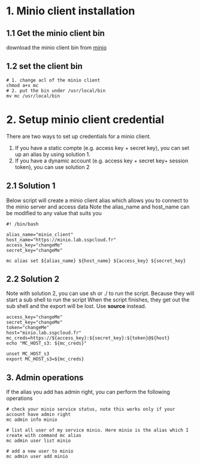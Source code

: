 # 1. Minio client installation

## 1.1 Get the minio client bin

download the minio client bin from [minio](https://docs.min.io/docs/minio-admin-complete-guide.html)

## 1.2 set the client bin
```shell
# 1. change acl of the minio client
chmod a+x mc
# 2. put the bin under /usr/local/bin
mv mc /usr/local/bin
```

# 2. Setup minio client credential
There are two ways to set up credentials for a minio client.
1. If you have a static compte (e.g. access key + secret key), you can set up an alias by using solution 1.
2. If you have a dynamic account (e.g. access key + secret key+ session token), you can use solution 2

## 2.1 Solution 1
Below script will create a minio client alias which allows you to connect to the minio server and access data
Note the alias_name and host_name can be modified to any value that suits you
```shell
#! /bin/bash

alias_name="minio_client"
host_name="https://minio.lab.sspcloud.fr"
access_key="changeMe"
secret_key="changeMe"

mc alias set ${alias_name} ${host_name} ${access_key} ${secret_key}

```

## 2.2 Solution 2
Note with solution 2, you can use sh or ./ to run the script. Because they will start a sub shell to run the script
When the script finishes, they get out the sub shell and the export will be lost. Use **source** instead.

```shell
access_key="changeMe"
secret_key="changeMe"
token="changeMe"
host="minio.lab.sspcloud.fr"
mc_creds=https://${access_key}:${secret_key}:${token}@${host}
echo "MC_HOST_s3: ${mc_creds}"

unset MC_HOST_s3
export MC_HOST_s3=${mc_creds}
```

## 3. Admin operations

If the alias you add has admin right, you can perform the following operations

```shell
# check your minio service status, note this works only if your account have admin right
mc admin info minio

# list all user of my service minio. Here minio is the alias which I create with command mc alias
mc admin user list minio

# add a new user to minio
mc admin user add minio
```


